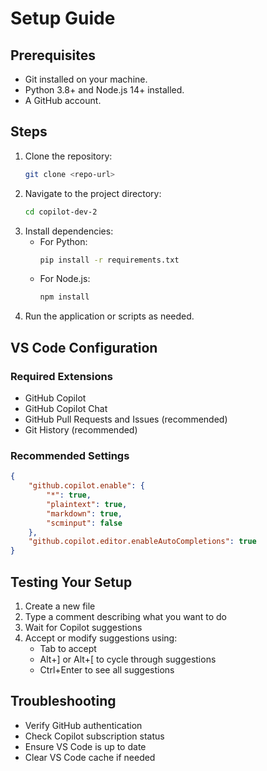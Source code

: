 # Setup Guide

## Prerequisites
- Git installed on your machine.
- Python 3.8+ and Node.js 14+ installed.
- A GitHub account.

## Steps
1. Clone the repository:
   ```bash
   git clone <repo-url>
   ```
2. Navigate to the project directory:
   ```bash
   cd copilot-dev-2
   ```
3. Install dependencies:
   - For Python:
     ```bash
     pip install -r requirements.txt
     ```
   - For Node.js:
     ```bash
     npm install
     ```
4. Run the application or scripts as needed.

## VS Code Configuration
### Required Extensions
- GitHub Copilot
- GitHub Copilot Chat
- GitHub Pull Requests and Issues (recommended)
- Git History (recommended)

### Recommended Settings
```json
{
    "github.copilot.enable": {
        "*": true,
        "plaintext": true,
        "markdown": true,
        "scminput": false
    },
    "github.copilot.editor.enableAutoCompletions": true
}
```

## Testing Your Setup
1. Create a new file
2. Type a comment describing what you want to do
3. Wait for Copilot suggestions
4. Accept or modify suggestions using:
   - Tab to accept
   - Alt+] or Alt+[ to cycle through suggestions
   - Ctrl+Enter to see all suggestions

## Troubleshooting
- Verify GitHub authentication
- Check Copilot subscription status
- Ensure VS Code is up to date
- Clear VS Code cache if needed